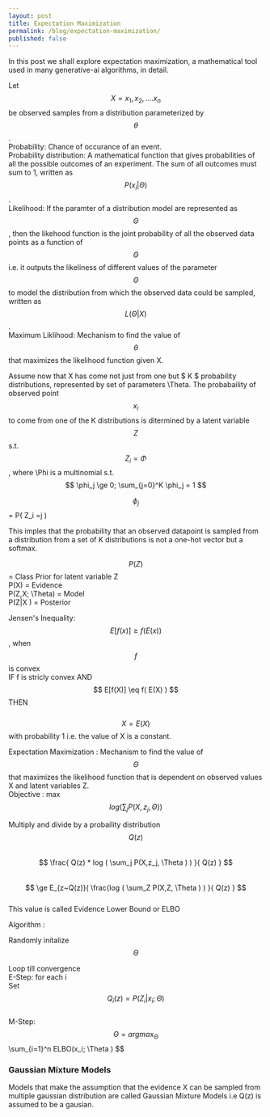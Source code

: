 ```yaml
---
layout: post
title: Expectation Maximization
permalink: /blog/expectation-maximization/
published: false
---
```


In this post we shall explore expectation maximization, a mathematical tool used in many generative-ai algorithms, in detail.  

Let $$ X = { x_1, x_2, ....x_n } $$ be observed samples from a distribution parameterized by $$ \theta $$.  
Probability: Chance of occurance of an event.   
Probability distribution: A mathematical function that gives probabilities of all the possible outcomes of an experiment. The sum of all outcomes must sum to 1, written as  $$ P (x_i | \Theta ) $$ .  
Likelihood: If the paramter of a distribution model are represented as $$ \Theta $$ , then the likehood function is the joint probability of all the observed data points as a function of $$ \Theta $$ i.e. it outputs the likeliness of different values of the parameter $$ \Theta $$ to model the distribution from which the observed data could be sampled, written as $$ L(\Theta| X ) $$.  
Maximum Liklihood: Mechanism to find the value of $$ \theta $$ that maximizes the likelihood function given X.  

Assume now that X has come not just from one but $ K $ probability distributions, represented by set of parameters \Theta. The probabaility of observed point $$ x_i $$ to come from one of the K distributions is ditermined by a latent variable $$ Z $$ s.t.   
$$ Z_i = \Phi $$ , where \Phi is a multinomial s.t.  
$$ \phi_j \ge 0; \sum_{j=0}^K \phi_j = 1 $$  

$$ \phi_j $$ = P( Z_i =j )  
  
This imples that the probability that an observed datapoint is sampled from a distribution from a set of K distributions is not a one-hot vector but a softmax.  

$$ P(Z) $$ = Class Prior for latent variable Z  
P(X) = Evidence  
P(Z,X; \Theta) = Model  
P(Z|X ) = Posterior  

Jensen's Inequality:   
$$ E[f(x)] \ge f( E(x) ) $$ , when $$ f $$ is convex  
IF f is stricly convex AND $$ E[f(X)] \eq f( E(X) ) $$ THEN  
&nbsp;&nbsp;&nbsp;&nbsp; $$ X = E(X) $$ with probability 1 i.e. the value of X is a constant.

Expectation Maximization : Mechanism to find the value of $$ \Theta $$ that maximizes the likelihood function that is dependent on observed values X and latent variables Z.  
Objective : max  $$ log ( \sum_j P(X,z_j, \Theta ) )  $$

Multiply and divide by a probaility distribution $$ Q(z) $$  
$$ \frac{ Q(z) * log ( \sum_j P(X,z_j, \Theta ) ) }{ Q(z) }  $$  
$$ \ge E_{z~Q(z)}( \frac{log ( \sum_Z P(X,Z, \Theta ) ) }{ Q(z) } $$  
This value is called Evidence Lower Bound or ELBO  

Algorithm :  

Randomly initalize  $$ \Theta $$  

Loop till convergence  
E-Step:
  for each i  
      Set  $$ Q_i(z) = P(Z_i|x_i ;\Theta) $$  
M-Step:
  $$ \Theta = arg max_{\Theta} $$ \sum_{i=1}^n ELBO(x_i; \Theta ) $$


### Gaussian Mixture Models

Models that make the assumption that the evidence X can be sampled from multiple gaussian distribution are called Gaussian Mixture Models i.e Q(z) is assumed to be a gausian.

